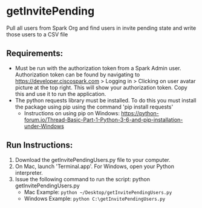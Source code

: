 # getInvitePending
Pull all users from Spark Org and find users in invite pending state and write those users to a CSV file

## Requirements:
- Must be run with the authorization token from a Spark Admin user. Authorization token can be found by navigating to https://developer.ciscospark.com > Logging in > Clicking on user avatar picture at the top right. This will show your authorization token. Copy this and use it to run the application.
- The python requests library must be installed. To do this you must install the package using pip using the command 'pip install requests'
    - Instructions on using pip on Windows: https://python-forum.io/Thread-Basic-Part-1-Python-3-6-and-pip-installation-under-Windows


## Run Instructions:
1) Download the getInvitePendingUsers.py file to your computer.
2) On Mac, launch 'Terminal.app'. For Windows, open your Python interpreter.
3) Issue the following command to run the script:  python getInvitePendingUsers.py
    - Mac Example: ```python ~/Desktop/getInvitePendingUsers.py```
    - Windows Example: ```python C:\getInvitePendingUsers.py```

  
